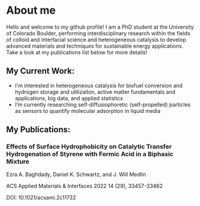 # About me 
Hello and welcome to my github profile! I am a PhD student at the University of Colorado Boulder, performing interdisciplinary research within the fields of colloid and interfacial science and heterogeneous catalysis to develop advanced materials and techniques for sustainable energy applications. Take a look at my publications list below for more details!

## My Current Work:
- I'm interested in heterogeneous catalysis for biofuel conversion and hydrogen storage and utilizaiton, active matter fundamentals and applications, big data, and applied statistics
- I’m currently researching self-diffusiophoretic (self-propelled) particles as sensors to quantify molecular adsorption in liquid media

## My Publications:

  ### Effects of Surface Hydrophobicity on Catalytic Transfer Hydrogenation of Styrene with Formic Acid in a Biphasic Mixture

  Ezra A. Baghdady, Daniel K. Schwartz, and J. Will Medlin

  ACS Applied Materials & Interfaces 2022 14 (29), 33457-33462

  DOI: 10.1021/acsami.2c11732
